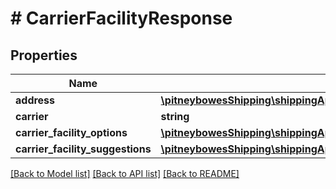 # # CarrierFacilityResponse

## Properties

Name | Type | Description | Notes
------------ | ------------- | ------------- | -------------
**address** | [**\pitneybowesShipping\shippingApi.model\Address**](Address.md) |  | [optional] 
**carrier** | **string** |  | [optional] 
**carrier_facility_options** | [**\pitneybowesShipping\shippingApi.model\CarrierFacilityResponseCarrierFacilityOptions[]**](CarrierFacilityResponseCarrierFacilityOptions.md) |  | [optional] 
**carrier_facility_suggestions** | [**\pitneybowesShipping\shippingApi.model\CarrierFacilityResponseCarrierFacilitySuggestions[]**](CarrierFacilityResponseCarrierFacilitySuggestions.md) |  | [optional] 

[[Back to Model list]](../../README.md#documentation-for-models) [[Back to API list]](../../README.md#documentation-for-api-endpoints) [[Back to README]](../../README.md)


